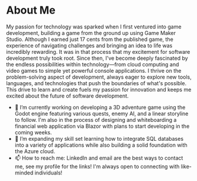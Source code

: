 # About Me
My passion for technology was sparked when I first ventured into game development, building a game from the ground up using Game Maker Studio. Although I earned just 17 cents from the published game, the experience of navigating challenges and bringing an idea to life was incredibly rewarding. It was in that process that my excitement for software development truly took root. Since then, I've become deeply fascinated by the endless possibilities within technology—from cloud computing and video games to simple yet powerful console applications. I thrive on the problem-solving aspect of development, always eager to explore new tools, languages, and technologies that push the boundaries of what's possible. This drive to learn and create fuels my passion for innovation and keeps me excited about the future of software development.

- 🔭 I’m currently working on developing a 3D adventure game using the Godot engine featuring various quests, enemy AI, and a linear storyline to follow. I'm also in the process of designing and whiteboarding a financial web application via Blazor with plans to start developing in the coming weeks.
- 🌱 I’m expanding my skill set learning how to integrate SQL databases into a variety of applications while also building a solid foundation with the Azure cloud.
- 📫 How to reach me: LinkedIn and email are the best ways to contact me, see my profile for the links! I'm always open to connecting with like-minded individuals!


<!--
- 💬 Ask me about ...
- 👯 I’m looking to collaborate on ...
- 🤔 I’m looking for help with ...
- ⚡ Fun fact: I'm probably at the gym
-->
